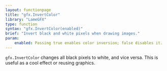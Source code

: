 ```yaml
---
layout: functionpage
title: "gfx.InvertColor"
library: "LameGFX"
type: function
syntax: "gfx.InvertColor(enabled)"
brief: "Invert black and white pixels when drawing images."
param:
    enabled: Passing true enables color inversion; false disables it.
---
```


`gfx.InvertColor` changes all black pixels to white, and vice versa. This is 
useful as a cool effect or reusing graphics.
